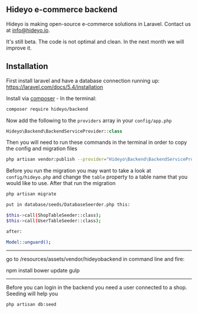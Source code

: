 ## Hideyo e-commerce backend
Hideyo is making open-source e-commerce solutions in Laravel. Contact us at info@hideyo.io. 

It's still beta. The code is not optimal and clean. In the next month we will improve it. 


## Installation

First install laravel and have a database connection running up: https://laravel.com/docs/5.4/installation

Install via [composer](https://getcomposer.org/) - In the terminal:
```bash
composer require hideyo/backend
```

Now add the following to the `providers` array in your `config/app.php`
```php
Hideyo\Backend\BackendServiceProvider::class
```

Then you will need to run these commands in the terminal in order to copy the config and migration files
```bash
php artisan vendor:publish --provider="Hideyo\Backend\BackendServiceProvider"
```

Before you run the migration you may want to take a look at `config/hideyo.php` and change the `table` property to a table name that you would like to use. After that run the migration 
```bash
php artisan migrate

put in database/seeds/DatabaseSeerder.php this:

$this->call(ShopTableSeeder::class);
$this->call(UserTableSeeder::class);

after:

Model::unguard();

```

----

go to /resources/assets/vendor/hideyobackend in command line and fire:

npm install
bower update
gulp 

---


Before you can login in the backend you need a user connected to a shop. Seeding will help you 
```bash
php artisan db:seed 
```
